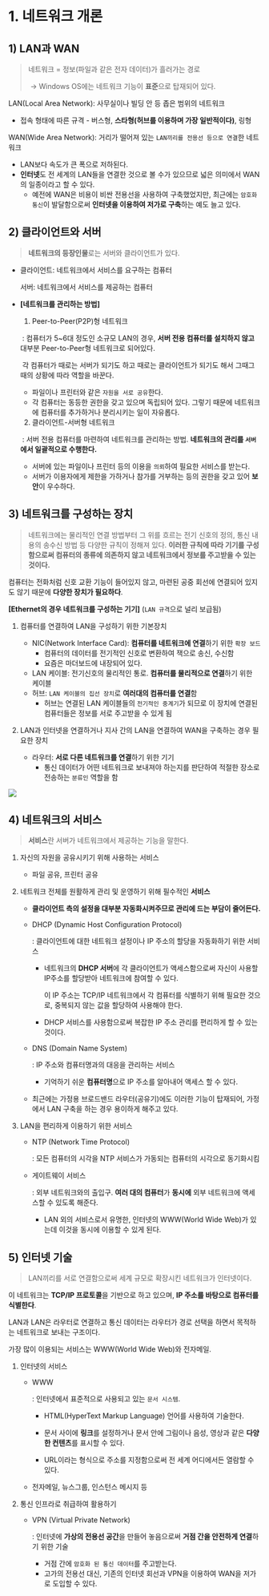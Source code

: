 # 1. 네트워크 개론

## 1) LAN과 WAN

> 네트워크 = 정보(파일과 같은 전자 데이터)가 흘러가는 경로
>
> ​	-> Windows OS에는 네트워크 기능이 **표준**으로 탑재되어 있다.

LAN(Local Area Network): 사무실이나 빌딩 안 등 좁은 범위의 네트워크

- 접속 형태에 따른 규격 - 버스형, **스타형(허브를 이용하며 가장 일반적이다)**, 링형

WAN(Wide Area Network): 거리가 떨어져 있는 `LAN끼리를 전용선 등으로 연결`한 네트워크
- LAN보다 속도가 큰 폭으로 저하된다.
- **인터넷**도 전 세계의 LAN들을 연결한 것으로 볼 수가 있으므로 넓은 의미에서 WAN의 일종이라고 할 수 있다.
  - 예전에 WAN은 비용이 비싼 전용선을 사용하여 구축했었지만, 최근에는 `암호화 통신`이 발달함으로써 **인터넷을 이용하여 저가로 구축**하는 예도 늘고 있다.



## 2) 클라이언트와 서버

> **네트워크의 등장인물**로는 서버와 클라이언트가 있다.

- 클라이언트: 네트워크에서 서비스를 요구하는 컴퓨터

  서버: 네트워크에서 서비스를 제공하는 컴퓨터

- **[네트워크를 관리하는 방법]**

  1) Peer-to-Peer(P2P)형 네트워크

  ​	: 컴퓨터가 5~6대 정도인 소규모 LAN의 경우, **서버 전용 컴퓨터를 설치하지 않고** 대부분 Peer-to-Peer형 네트워크로 되어있다.

  ​	각 컴퓨터가 때로는 서버가 되기도 하고 때로는 클라이언트가 되기도 해서 그때그때의 상황에 따라 역할을 바꾼다.

  - 파일이나 프린터와 같은 `자원을 서로 공유`한다.
  - 각 컴퓨터는 동등한 권한을 갖고 있으며 독립되어 있다. 그렇기 때문에 네트워크에 컴퓨터를 추가하거나 분리시키는 일이 자유롭다.

  2) 클라이언트-서버형 네트워크

  ​	: 서버 전용 컴퓨터를 마련하여 네트워크를 관리하는 방법. **네트워크의 관리를 `서버`에서 일괄적으로 수행한다.**

  - 서버에 있는 파일이나 프린터 등의 이용을 `의뢰`하여 필요한 서비스를 받는다.
  - 서버가 이용자에게 제한을 가하거나 참가를 거부하는 등의 권한을 갖고 있어 **보안**이 우수하다.



## 3) 네트워크를 구성하는 장치

> 네트워크에는 물리적인 연결 방법부터 그 위를 흐르는 전기 신호의 정의, 통신 내용의 송수신 방법 등 다양한 규칙이 정해져 있다. **이러한 규칙에 따라 기기를 구성함으로써 컴퓨터의 종류에 의존하지 않고 네트워크에서 정보를 주고받을 수 있는 것이다.**

컴퓨터는 전화처럼 신호 교환 기능이 들어있지 않고, 마련된 공중 회선에 연결되어 있지도 않기 때문에 **다양한 장치가 필요하다**.

**[Ethernet의 경우 네트워크를 구성하는 기기]** (`LAN 규격`으로 널리 보급됨)

1. 컴퓨터를 연결하여 LAN을 구성하기 위한 기본장치
   - NIC(Network Interface Card): **컴퓨터를 네트워크에 연결**하기 위한 `확장 보드`
     - 컴퓨터의 데이터를 전기적인 신호로 변환하여 잭으로 송신, 수신함
     - 요즘은 마더보드에 내장되어 있다.
   - LAN 케이블: 전기신호의 물리적인 통로. **컴퓨터를 물리적으로 연결**하기 위한 케이블
   - 허브: `LAN 케이블의 집선 장치`로 **여러대의 컴퓨터를 연결**함
     - 허브는 연결된 LAN 케이블들의 `전기적인 중계기`가 되므로 이 장치에 연결된 컴퓨터들은 정보를 서로 주고받을 수 있게 됨


2. LAN과 인터넷을 연결하거나 지사 간의 LAN을 연결하여 WAN을 구축하는 경우 필요한 장치

	- 라우터: **서로 다른 네트워크를 연결**하기 위한 기기
	  - 통신 데이터가 어떤 네트워크로 보내져야 하는지를 판단하여 적절한 장소로 전송하는 `분류인` 역할을 함

![](images/1_network_device.jpg)



## 4) 네트워크의 서비스

> **서비스**란 서버가 네트워크에서 제공하는 기능을 말한다.

1. 자신의 자원을 공유시키기 위해 사용하는 서비스

   - 파일 공유, 프린터 공유

2. 네트워크 전체를 원활하게 관리 및 운영하기 위해 필수적인 **서비스**

   - **클라이언트 측의 설정을 대부분 자동화시켜주므로 관리에 드는 부담이 줄어든다.**

   - DHCP (Dynamic Host Configuration Protocol)

     : 클라이언트에 대한 네트워크 설정이나 IP 주소의 할당을 자동화하기 위한 서비스

     - 네트워크의 **DHCP 서버**에 각 클라이언트가 액세스함으로써 자신이 사용할 IP주소를 할당받아 네트워크에 참여할 수 있다.

       이 IP 주소는 TCP/IP 네트워크에서 각 컴퓨터를 식별하기 위해 필요한 것으로, 중복되지 않는 값을 할당하여 사용해야 한다.

     - DHCP 서비스를 사용함으로써 복잡한 IP 주소 관리를 편리하게 할 수 있는 것이다.

   - DNS (Domain Name System)

     : IP 주소와 컴퓨터명과의 대응을 관리하는 서비스

     - 기억하기 쉬운 **컴퓨터명**으로 IP 주소를 알아내어 액세스 할 수 있다. 

   - 최근에는 가정용 브로드밴드 라우터(공유기)에도 이러한 기능이 탑재되어, 가정에서 LAN 구축을 하는 경우 용이하게 해주고 있다.

3. LAN을 편리하게 이용하기 위한 서비스

   - NTP (Network Time Protocol)

     : 모든 컴퓨터의 시각을 NTP 서비스가 가동되는 컴퓨터의 시각으로 동기화시킴

   - 게이트웨이 서비스

     : 외부 네트워크와의 출입구. **여러 대의 컴퓨터**가 **동시에** 외부 네트워크에 액세스할 수 있도록 해준다.

     - LAN 외의 서비스로서 유명한, 인터넷의 WWW(World Wide Web)가 있는데 이것을 동시에 이용할 수 있게 된다.



## 5) 인터넷 기술

> LAN끼리를 서로 연결함으로써 세계 규모로 확장시킨 네트워크가 인터넷이다.

이 네트워크는 **TCP/IP 프로토콜**을 기반으로 하고 있으며, **IP 주소를 바탕으로 컴퓨터를 식별한다**.

LAN과 LAN은 라우터로 연결하고 통신 데이터는 라우터가 경로 선택을 하면서 목적하는 네트워크로 보내는 구조이다.

가장 많이 이용되는 서비스는 WWW(World Wide Web)와 전자메일.

1. 인터넷의 서비스

   - WWW

     : 인터넷에서 표준적으로 사용되고 있는 `문서 시스템`.

     - HTML(HyperText Markup Language) 언어를 사용하여 기술한다.

     - 문서 사이에 **링크**를 설정하거나 문서 안에 그림이나 음성, 영상과 같은 **다양한 컨텐츠**를 표시할 수 있다.

     - URL이라는 형식으로 주소를 지정함으로써 전 세계 어디에서든 열람할 수 있다.

   - 전자메일, 뉴스그룹, 인스턴스 메시지 등

2. 통신 인프라로 취급하여 활용하기

   - VPN (Virtual Private Network)

     : 인터넷에 **가상의 전용선 공간**을 만들어 놓음으로써 **거점 간을 안전하게 연결**하기 위한 기술

     - 거점 간에 `암호화 된 통신 데이터`를 주고받는다.
     - 고가의 전용선 대신, 기존의 인터넷 회선과 VPN을 이용하여 WAN을 저가로 도입할 수 있다. 

